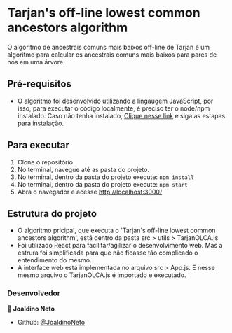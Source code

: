 # Tarjan's off-line lowest common ancestors algorithm

O algoritmo de ancestrais comuns mais baixos off-line de Tarjan é um algoritmo para calcular os ancestrais comuns mais baixos para pares de nós em uma árvore.

## Pré-requisitos

- O algoritmo foi desenvolvido utilizando a lingaugem JavaScript, por isso, para executar o código localmente, é preciso ter o node/npm instalado. Caso não tenha instalado, [Clique nesse link](https://nodejs.org/en/) e siga as estapas para instalação.

## Para executar

1. Clone o repositório.
2. No terminal, navegue até as pasta do projeto.
3. No terminal, dentro da pasta do projeto execute: `npm install`
4. No terminal, dentro da pasta do projeto execute: `npm start`
5. Abra o navegador e acesse [http://localhost:3000/](http://localhost:3000/)

## Estrutura do projeto

- O algoritmo pricipal, que executa o 'Tarjan's off-line lowest common ancestors algorithm', está dentro da pasta src > utils > TarjanOLCA.js
- Foi utilizado React para facilitar/agilizar o desenvolvimento web. Mas a estrura foi simplificada para que não ficasse tão complicado o entendimento do mesmo.
- A interface web está implementada no arquivo src > App.js. E nesse mesmo arquivo o TarjanOLCA.js é importado e executado.

### Desenvolvedor

👤 **Joaldino Neto**

- Github: [@JoaldinoNeto](https://github.com/JoaldinoNeto)
